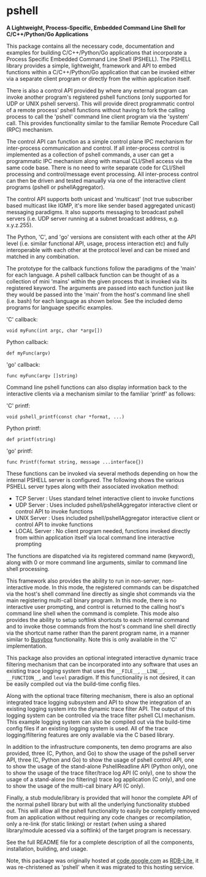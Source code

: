 # pshell
**A Lightweight, Process-Specific, Embedded Command Line Shell for C/C++/Python/Go Applications**

This package contains all the necessary code, documentation and examples for
building C/C++/Python/Go applications that incorporate a Process Specific Embedded 
Command Line Shell (PSHELL).  The PSHELL library provides a simple, lightweight,
framework and API to embed functions within a C/C++/Python/Go application that can 
be invoked either via a separate client program or directly from the within
application itself.

There is also a control API provided by where any external program can invoke another
program's registered pshell functions (only supported for UDP or UNIX pshell servers).
This will provide direct programmatic control of a remote process' pshell functions 
without having to fork the calling process to call the 'pshell' command line client 
program via the 'system' call.  This provides functionality similar to the familiar 
Remote Procedure Call (RPC) mechanism.

The control API can function as a simple control plane IPC mechanism for inter-process
communication and control.  If all inter-process control is implemented as a collection
of pshell commands, a user can get a programmatic IPC mechanism along with manual CLI/Shell
access via the same code base.  There is no need to write separate code for CLI/Shell
processing and control/message event processing.  All inter-process control can then be
driven and tested manually via one of the interactive client programs (pshell or pshellAggregator).

The control API supports both unicast and 'multicast' (not true subscriber based multicast
like IGMP, it's more like sender based aggregated unicast)  messaging paradigms.  It also 
supports messaging to broadcast pshell servers (i.e. UDP server running at a subnet 
broadcast address, e.g. x.y.z.255).

The Python, 'C', and 'go' versions are consistent with each other at the API level (i.e.
similar functional API, usage, process interaction etc) and fully interoperable with each
other at the protocol level and can be mixed and matched in any combination.  

The prototype for the callback functions follow the paradigms of the 'main' for each
language.  A pshell callback function can be thought of as a collection of mini 'mains'
within the given process that is invoked via its registered keyword.  The arguments are
passed into each function just like they would be passed into the 'main' from the host's
command line shell (i.e. bash) for each language as shown below.  See the included demo
programs for language specific examples.

'C' callback:

`void myFunc(int argc, char *argv[])`

Python callback:

`def myFunc(argv)`

'go' callback:

`func myFunc(argv []string)`

Command line pshell functions can also display information back to the interactive clients 
via a mechanism similar to the familiar 'printf' as follows:

'C' printf:

`void pshell_printf(const char *format, ...)`

Python printf:

`def printf(string)`

'go' printf:

`func Printf(format string, message ...interface{})`

These functions can be invoked via several methods depending on how the internal PSHELL 
server is configured.  The following shows the various PSHELL server types along with their 
associated invokation method:

* TCP Server   : Uses standard telnet interactive client to invoke functions
* UDP Server   : Uses included pshell/pshellAggregator interactive client or control API to invoke functions
* UNIX Server  : Uses included pshell/pshellAggregator interactive client or control API to invoke functions
* LOCAL Server : No client program needed, functions invoked directly from within application 
                 itself via local command line interactive prompting

The functions are dispatched via its registered command name (keyword), along with 0 or more
command line arguments, similar to command line shell processing.

This framework also provides the ability to run in non-server, non-interactive mode.  In this
mode, the registered commands can be dispatched via the host's shell command line directly as 
single shot commands via the main registering multi-call binary program.  In this mode, there 
is no interactive user prompting, and control is returned to the calling host's command line 
shell when the command is complete.  This mode also provides the ability to setup softlink 
shortcuts to each internal command and to invoke those commands from the host's command line 
shell directly via the shortcut name  rather than the parent program name, in a manner similar 
to [Busybox](https://busybox.net/about.html) functionality.  Note this is only available in the
'C' implementation.

This package also provides an optional integrated interactive dynamic trace filtering mechanism that 
can be incorporated into any software that uses an existing trace logging system that uses the `__FILE__`, 
`__LINE__`, `__FUNCTION__`, and `level` paradigm.  If this functionality is not desired, it can be
easily compiled out via the build-time config files.

Along with the optional trace filtering mechanism, there is also an optional integrated trace logging
subsystem and API to show the integration of an existing logging system into the dynamic trace filter
API.  The output of this logging system can be controlled via the trace filter pshell CLI mechanism.
This example logging system can also be compiled out via the build-time config files if an existing
logging system is used.  All of the trace logging/filtering features are only available via the C based
library.

In addition to the infrastructure components, ten demo programs are also provided, three
(C, Python, and Go) to show the usage of the pshell server API, three (C, Python and Go)
to show the usage of pshell control API, one to show the usage of the stand-alone PshellReadline
API (Python only), one to show the usage of the trace filter/trace log API (C only), one
to show the usage of a stand-alone (no filtering) trace log application (C only), and one
to show the usage of the multi-call binary API (C only).

Finally, a stub module/library is provided that will honor the complete API of the normal pshell
library but with all the underlying functionality stubbed out.  This will allow all the pshell 
functionality to easily be completly removed from an application without requiring any code 
changes or recompilation, only a re-link (for static linking) or restart (when using a shared 
library/module acessed via a softlink) of the target program is necessary.

See the full README file for a complete description of all the components, installation, building, and usage.

Note, this package was originally hosted at [code.google.com](https://code.google.com) as 
[RDB-Lite](https://code.google.com/p/rdb-lite), it was re-christened as 'pshell' when it was 
migrated to this hosting service.
